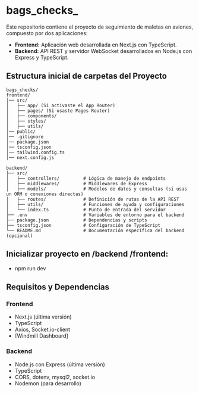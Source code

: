 # bags_checks_

Este repositorio contiene el proyecto de seguimiento de maletas en aviones, compuesto por dos aplicaciones:
- **Frontend:** Aplicación web desarrollada en Next.js con TypeScript.
- **Backend:** API REST y servidor WebSocket desarrollados en Node.js con Express y TypeScript.

## Estructura inicial de carpetas del Proyecto
```
bags_checks/
frontend/
│── src/
│   ├── app/ (Si activaste el App Router)
│   ├── pages/ (Si usaste Pages Router)
│   ├── components/
│   ├── styles/
│   ├── utils/
│── public/
│── .gitignore
│── package.json
│── tsconfig.json
│── tailwind.config.ts
│── next.config.js

```

```
backend/
├── src/
│   ├── controllers/         # Lógica de manejo de endpoints
│   ├── middlewares/         # Middlewares de Express
│   ├── models/              # Modelos de datos y consultas (si usas un ORM o conexiones directas)
│   ├── routes/              # Definición de rutas de la API REST
│   ├── utils/               # Funciones de ayuda y configuraciones
│   └── index.ts             # Punto de entrada del servidor
├── .env                     # Variables de entorno para el backend
├── package.json             # Dependencias y scripts
├── tsconfig.json            # Configuración de TypeScript
└── README.md                # Documentación específica del backend (opcional)
```
 

## Inicializar proyecto en /backend /frontend:
- npm run dev

## Requisitos y Dependencias

### Frontend
- Next.js (última versión)
- TypeScript
- Axios, Socket.io-client
- [Windmill Dashboard]

### Backend
- Node.js con Express (última versión)
- TypeScript
- CORS, dotenv, mysql2, socket.io
- Nodemon (para desarrollo)

